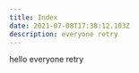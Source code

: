 ```yaml
---
title: Index
date: 2021-07-08T17:38:12.103Z
description: everyone retry
---
```

hello everyone retry